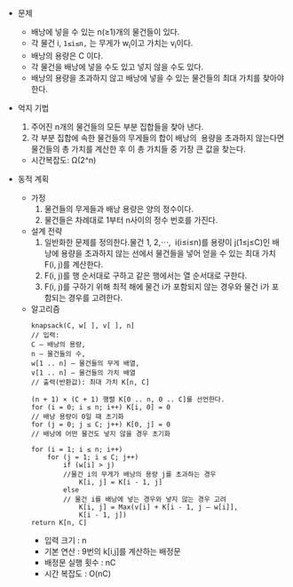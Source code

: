  - 문제
	- 배낭에 넣을 수 있는 n(≥1)개의 물건들이 있다.
	- 각 물건 i, ``1≤i≤n,`` 는 무게가 w<sub>i</sub>이고 가치는 v<sub>i</sub>이다.
	- 배낭의 용량은 C 이다.
	- 각 물건을 배낭에 넣을 수도 있고 넣지 않을 수도 있다.
	- 배낭의 용량을 초과하지 않고 배낭에 넣을 수 있는 물건들의 최대 가치를 찾아야 한다.

- 억지 기법 
  1. 주어진 n개의 물건들의 모든 부분 집합들을 찾아 낸다.
  2. 각 부분 집합에 속한 물건들의 무게들의 합이 배낭의  용량을 초과하지 않는다면 물건들의 총 가치를 계산한 후 이 총 가치들 중 가장 큰 값을 찾는다.
  - 시간복잡도: Ω(2^n)

- 동적 계획
	- 가정
	  1. 물건들의 무게들과 배낭 용량은 양의 정수이다.
	  2. 물건들은 차례대로 1부터 n사이의 정수 번호를 가진다.
	- 설계 전략
	  1. 일반화한 문제를 정의한다.물건 1, 2,⋯,  i(i≤i≤n)를 용량이 j(1≤j≤C)인 배낭에 용량을 초과하지 않는 선에서 물건들을 넣어 얻을 수 있는 최대 가치 F(i, j)를 계산한다.
	  2. F(i, j)를 행 순서대로 구하고 같은 행에서는 열 순서대로 구한다.
	  3. F(i, j)를 구하기 위해 최적 해에 물건 i가 포함되지 않는 경우와 물건 i가 포함되는 경우를 고려한다.
	- 알고리즘
	  ```
	  knapsack(C, w[ ], v[ ], n]
	  // 입력: 
	  C – 배낭의 용량, 
	  n – 물건들의 수, 
	  w[1 .. n] – 물건들의 무게 배열, 
	  v[1 .. n] – 물건들의 가치 배열
	  // 출력(반환값): 최대 가치 K[n, C]
	  
	  (n + 1) × (C + 1) 행렬 K[0 .. n, 0 .. C]를 선언한다.
	  for (i = 0; i ≤ n; i++) K[i, 0] = 0  
	  // 배낭 용량이 0일 때 초기화
	  for (j = 0; j ≤ C; j++) K[0, j] = 0  
	  // 배낭에 어떤 물건도 넣지 않을 경우 초기화
	  
	  for (i = 1; i ≤ n; i++)
		  for (j = 1; i ≤ C; j++)
			  if (w[i] > j) 
			  //물건 i의 무게가 배낭의 용량 j를 초과하는 경우
				  K[i, j] = K[i - 1, j]
			  else 
			  // 물건 i를 배낭에 넣는 경우와 넣지 않는 경우 고려
				  K[i, j] = Max(v[i] + K[i - 1, j – w[i]],
				  K[i - 1, j])
	  return K[n, C]
	  ```
	  - 입력 크기 : n
	  - 기본 연산 : 9번의 k[i,j]를 계산하는 배정문
	  - 배정문 실행 횟수 : nC
	  - 시간 복잡도 : O(nC)